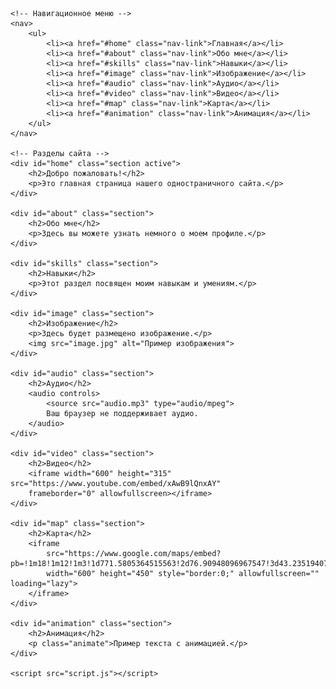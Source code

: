 <html lang="ru">
<head>
    <meta charset="UTF-8">
    <meta name="viewport" content="width=device-width, initial-scale=1.0">
    <title>Одностраничный сайт</title>
    <link rel="stylesheet" href="styles.css">
</head>
<body>

    <!-- Навигационное меню -->
    <nav>
        <ul>
            <li><a href="#home" class="nav-link">Главная</a></li>
            <li><a href="#about" class="nav-link">Обо мне</a></li>
            <li><a href="#skills" class="nav-link">Навыки</a></li>
            <li><a href="#image" class="nav-link">Изображение</a></li>
            <li><a href="#audio" class="nav-link">Аудио</a></li>
            <li><a href="#video" class="nav-link">Видео</a></li>
            <li><a href="#map" class="nav-link">Карта</a></li>
            <li><a href="#animation" class="nav-link">Анимация</a></li>
        </ul>
    </nav>

    <!-- Разделы сайта -->
    <div id="home" class="section active">
        <h2>Добро пожаловать!</h2>
        <p>Это главная страница нашего одностраничного сайта.</p>
    </div>

    <div id="about" class="section">
        <h2>Обо мне</h2>
        <p>Здесь вы можете узнать немного о моем профиле.</p>
    </div>

    <div id="skills" class="section">
        <h2>Навыки</h2>
        <p>Этот раздел посвящен моим навыкам и умениям.</p>
    </div>

    <div id="image" class="section">
        <h2>Изображение</h2>
        <p>Здесь будет размещено изображение.</p>
        <img src="image.jpg" alt="Пример изображения">
    </div>

    <div id="audio" class="section">
        <h2>Аудио</h2>
        <audio controls>
            <source src="audio.mp3" type="audio/mpeg">
            Ваш браузер не поддерживает аудио.
        </audio>
    </div>

    <div id="video" class="section">
        <h2>Видео</h2>
        <iframe width="600" height="315" src="https://www.youtube.com/embed/xAwB9lQnxAY" 
        frameborder="0" allowfullscreen></iframe>
    </div>

    <div id="map" class="section">
        <h2>Карта</h2>
        <iframe 
            src="https://www.google.com/maps/embed?pb=!1m18!1m12!1m3!1d771.5805364515563!2d76.90948096967547!3d43.235194075155166!2m3!1f0!2f0!3f0!3m2!1i1024!2i768!4f13.1!3m3!1m2!1s0x38836ed0664b1c3f%3A0x974c48f4f2f35112!2z0JrRg9C30L3QtdGB0LrQsNGPINGD0LsuLCAz0JAsINCQ0LvQtdC60YHRgiAxMDAwMDA!5e0!3m2!1sru!2skz!4v1712145600000" 
            width="600" height="450" style="border:0;" allowfullscreen="" loading="lazy">
        </iframe>
    </div>

    <div id="animation" class="section">
        <h2>Анимация</h2>
        <p class="animate">Пример текста с анимацией.</p>
    </div>

    <script src="script.js"></script>
</body>
</html>
